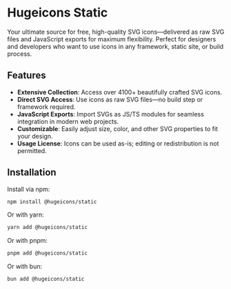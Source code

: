 # Hugeicons Static

Your ultimate source for free, high-quality SVG icons—delivered as raw SVG files and JavaScript exports for maximum flexibility. Perfect for designers and developers who want to use icons in any framework, static site, or build process.

## Features

- **Extensive Collection**: Access over 4100+ beautifully crafted SVG icons.
- **Direct SVG Access**: Use icons as raw SVG files—no build step or framework required.
- **JavaScript Exports**: Import SVGs as JS/TS modules for seamless integration in modern web projects.
- **Customizable**: Easily adjust size, color, and other SVG properties to fit your design.
- **Usage License**: Icons can be used as-is; editing or redistribution is not permitted.

## Installation

Install via npm:

```bash
npm install @hugeicons/static
```

Or with yarn:

```bash
yarn add @hugeicons/static
```

Or with pnpm:

```bash
pnpm add @hugeicons/static
```

Or with bun:

```bash
bun add @hugeicons/static
```

